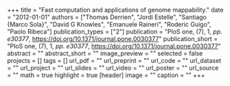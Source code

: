 +++
title = "Fast computation and applications of genome mappability."
date = "2012-01-01"
authors = ["Thomas Derrien", "Jordi Estelle", "Santiago {Marco Sola}", "David G Knowles", "Emanuele Raineri", "Roderic Guigo", "Paolo Ribeca"]
publication_types = ["2"]
publication = "PloS one, (7), 1, _pp. e30377_, https://doi.org/10.1371/journal.pone.0030377"
publication_short = "PloS one, (7), 1, _pp. e30377_, https://doi.org/10.1371/journal.pone.0030377"
abstract = ""
abstract_short = ""
image_preview = ""
selected = false
projects = []
tags = []
url_pdf = ""
url_preprint = ""
url_code = ""
url_dataset = ""
url_project = ""
url_slides = ""
url_video = ""
url_poster = ""
url_source = ""
math = true
highlight = true
[header]
image = ""
caption = ""
+++
